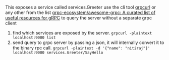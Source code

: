 This exposes a service called services.Greeter
use the cli tool [grpcurl](https://github.com/fullstorydev/grpcurl) or any other from the list [grpc-ecosystem/awesome-grpc: A curated list of useful resources for gRPC](https://github.com/grpc-ecosystem/awesome-grpc?tab=readme-ov-file#tools) to query the server without a separate grpc client

1. find which services are exposed by the server.
``grpcurl -plaintext localhost:9000 list``
2. send query to grpc server by passing a json, it will internally convert it to the binary rpc call.
``grpcurl -plaintext -d '{"name": "nitiraj"}' localhost:9000 services.Greeter/SayHello``
